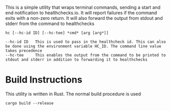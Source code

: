 This is a simple utility that wraps terminal commands, sending a start and end notification to healthchecks.io. It will report failures if the command exits with a non-zero return. It will also forward the output from stdout and stderr from the command to healthchecks

```
hc [--hc-id ID] [--hc-tee] *cmd* [arg [arg*]]

--hc-id ID   This is used to pass in the healthcheck id. This can also be done using the environment variable HC_ID. The command line value takes precedence
--hc-tee     This enables the output from the command to be printed to stdout and stderr in addition to forwarding it to healthchecks
```

# Build Instructions

This utility is written in Rust. The normal build procedure is used

```
cargo build --release
```

